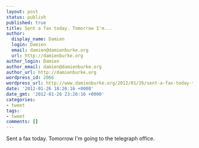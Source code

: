 ```yaml
---
layout: post
status: publish
published: true
title: Sent a fax today. Tomorrow I'm...
author:
  display_name: Damien
  login: Damien
  email: damien@damienburke.org
  url: http://damienburke.org
author_login: Damien
author_email: damien@damienburke.org
author_url: http://damienburke.org
wordpress_id: 2066
wordpress_url: http://www.damienburke.org/2012/01/26/sent-a-fax-today-tomorrow-im-2/
date: '2012-01-26 18:26:16 +0000'
date_gmt: '2012-01-26 23:26:16 +0000'
categories:
- tweet
tags:
- tweet
comments: []
---
```

<p>Sent a fax today. Tomorrow I'm going to the telegraph office.</p>
